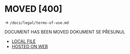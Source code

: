 # MOVED [400]

-> `/docs/legal/terms-of-use.md`

DOCUMENT HAS BEEN MOVED
DOKUMENT SE PŘESUNUL

- [LOCAL FILE](./legal/terms-of-use.md)
- [HOSTED ON WEB](https://leabot.petyxbron.cz/docs/legal/terms-of-use)